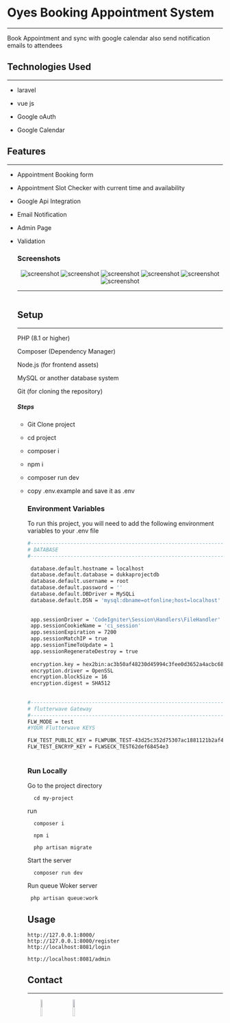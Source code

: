 # Oyes Booking Appointment System
<hr><p>Book Appointment and sync with google calendar also send notification emails to attendees</p><h2>Technologies Used</h2>
<hr><ul>
<li>laravel</li>
</ul><ul>
<li>vue js</li>
</ul><ul>
<li>Google oAuth</li>
</ul><ul>
<li>Google Calendar</li>
</ul><h2>Features</h2>
<hr><ul>
<li>Appointment Booking form</li>
</ul><ul>
<li>Appointment Slot Checker with current time and availability</li>
</ul><ul>
<li>Google Api Integration</li>
</ul><ul>
<li>Email Notification</li>
</ul><ul>
<li>Admin Page</li>
</ul><ul>
<li>Validation</li>


### Screenshots
<div align="center"> 
  <img src="public/screenshort/ss1.png" alt="screenshot" />
  <img src="public/screenshort/ss2.png" alt="screenshot" />
  <img src="public/screenshort/login.png" alt="screenshot" />
  <img src="public/screenshort/reg.png" alt="screenshot" />
  <img src="public/screenshort/oauth.png" alt="screenshot" />
  <img src="public/screenshort/admin.png" alt="screenshot" />
</div>

<hr><p><img src="https://github.com/0y3/Oyes-Appointment-Booking-System12/blob/master/public/screenshort/admin.png" alt=""></p><h2>Setup</h2>
<hr><p>PHP (8.1 or higher)</p>
<p>Composer (Dependency Manager)</p>
<p>Node.js (for frontend assets)</p>
<p>MySQL or another database system</p>
<p>Git (for cloning the repository)</p><h5>Steps</h5><ul>
<li>Git Clone project</li>
</ul><ul>
<li>cd project</li>
</ul><ul>
<li>composer i</li>
</ul><ul>
<li>npm i</li>
</ul><ul>
<li>composer run dev</li>
</ul><ul>
<li>copy .env.example and save it as .env</li>


### Environment Variables

To run this project, you will need to add the following environment variables to your .env file

```bash
#--------------------------------------------------------------------
# DATABASE
#--------------------------------------------------------------------

 database.default.hostname = localhost
 database.default.database = dukkaprojectdb
 database.default.username = root
 database.default.password = ''
 database.default.DBDriver = MySQLi
 database.default.DSN = 'mysql:dbname=otfonline;host=localhost'
 
 
 app.sessionDriver = 'CodeIgniter\Session\Handlers\FileHandler'
 app.sessionCookieName = 'ci_session'
 app.sessionExpiration = 7200
 app.sessionMatchIP = true
 app.sessionTimeToUpdate = 1
 app.sessionRegenerateDestroy = true
 
 encryption.key = hex2bin:ac3b50af48230d45994c3fee0d3652a4acbc68a31c87f9c1add4219e447fdd62 
 encryption.driver = OpenSSL
 encryption.blockSize = 16
 encryption.digest = SHA512
 
 
#--------------------------------------------------------------------
# flutterwave Gateway
#--------------------------------------------------------------------
FLW_MODE = test
#YOUR Flutterwave KEYS

FLW_TEST_PUBLIC_KEY = FLWPUBK_TEST-43d25c352d75307ac1881121b2af4c23-X
FLW_TEST_ENCRYP_KEY = FLWSECK_TEST62def68454e3
 
```

<!-- Run Locally -->

### Run Locally

Go to the project directory

```
  cd my-project
```

run

```
  composer i
```
```
  npm i
```
```
  php artisan migrate
```

Start the server

```
  composer run dev
```

Run queue Woker server

```
 php artisan queue:work
```

<!-- Usage -->

## Usage

```dash
http://127.0.0.1:8000/
http://127.0.0.1:8000/register
http://localhost:8081/login

http://localhost:8081/admin
```

## Contact

<hr><p><span style="margin-right: 30px;"></span><a href="https://www.linkedin.com/in/0y3"><img target="_blank" src="https://cdn.jsdelivr.net/gh/devicons/devicon/icons/linkedin/linkedin-original.svg" style="width: 10%;"></a><span style="margin-right: 30px;"></span><a href="https://github.com/0y3"><img target="_blank" src="https://cdn.jsdelivr.net/gh/devicons/devicon/icons/github/github-original.svg" style="width: 10%;"></a></p>